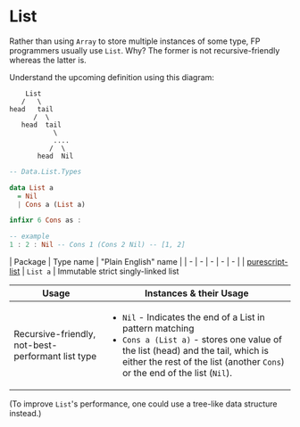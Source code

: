 # List

Rather than using `Array` to store multiple instances of some type, FP programmers usually use `List`. Why? The former is not recursive-friendly whereas the latter is.

Understand the upcoming definition using this diagram:
```
    List
   /   \
head   tail
      /  \
   head  tail
           \
           ....
          /  \
       head  Nil
```
```purescript
-- Data.List.Types

data List a
  = Nil
  | Cons a (List a)

infixr 6 Cons as :

-- example
1 : 2 : Nil -- Cons 1 (Cons 2 Nil) -- [1, 2]
```

| Package | Type name | "Plain English" name |
| - | - | - | - | - |
| [purescript-list](https://pursuit.purescript.org/packages/purescript-lists/5.0.0) | `List a` | Immutable strict singly-linked list

| Usage | Instances & their Usage
| - | -
| Recursive-friendly, not-best-performant list type | <ul><li>`Nil` - Indicates the end of a List in pattern matching</li><li>`Cons a (List a)` - stores one value of the list (head) and the tail, which is either the rest of the list (another `Cons`) or the end of the list (`Nil`).</li></ul>

(To improve `List`'s performance, one could use a tree-like data structure instead.)
